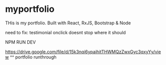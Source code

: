 # myportfolio

THis is my portfolio. Built with React, RxJS, Bootstrap & Node


need to fix:
testimonial onclick doesnt stop where it should

NPM RUN DEV


https://drive.google.com/file/d/15k3nqi6ypaihitTHWMQzZwxGyc3qxyYy/view
^^ portfolio runthrough